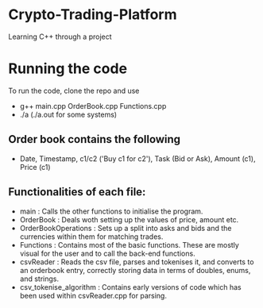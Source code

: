 # Crypto-Trading-Platform
Learning C++ through a project

# Running the code
To run the code, clone the repo and use 
- g++ main.cpp OrderBook.cpp Functions.cpp
- ./a   (./a.out for some systems)


## Order book contains the following
- Date, Timestamp, c1/c2 ('Buy c1 for c2'), Task (Bid or Ask), Amount (c1), Price (c1)

## Functionalities of each file:
- main : Calls the other functions to initialise the program.
- OrderBook : Deals woth setting up the values of price, amount etc.
- OrderBookOperations : Sets up a split into asks and bids and the currencies within them for matching trades.
- Functions : Contains most of the basic functions. These are mostly visual for the user and to call the back-end functions. 
- csvReader : Reads the csv file, parses and tokenises it, and converts to an orderbook entry, correctly storing data in terms of doubles, enums, and strings. 
- csv_tokenise_algorithm : Contains early versions of code which has been used within csvReader.cpp for parsing.
